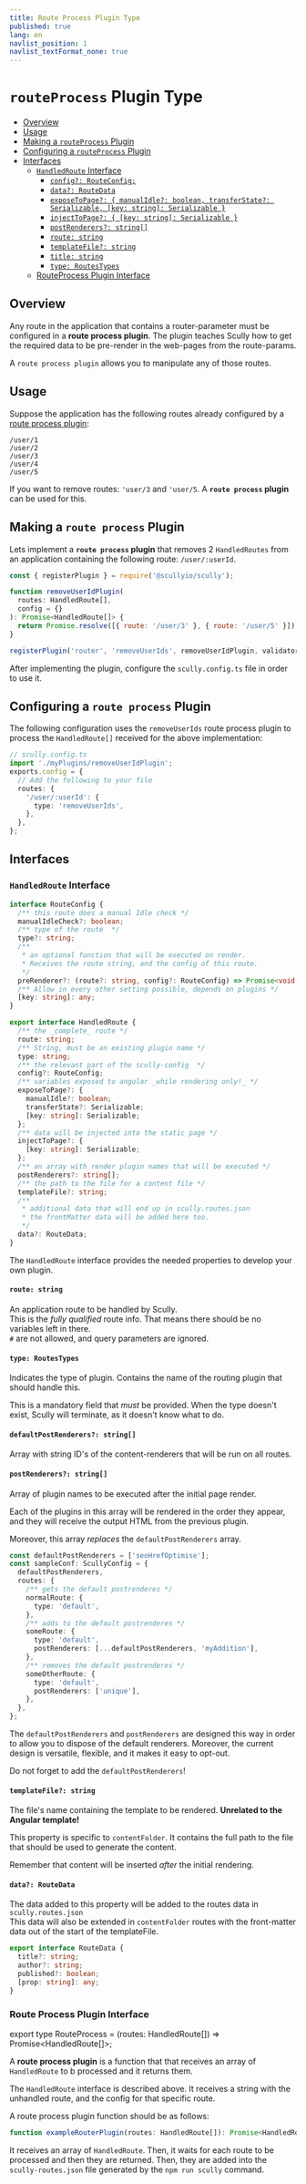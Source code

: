 ```yaml
---
title: Route Process Plugin Type
published: true
lang: en
navlist_position: 1
navlist_textFormat_none: true
---
```


# `routeProcess` Plugin Type <!-- omit in toc -->

<div class="docs-toc"></div>

- [Overview](#overview)
- [Usage](#usage)
- [Making a `routeProcess` Plugin](#making-a-route-process-plugin)
- [Configuring a `routeProcess` Plugin](#configuring-a-route-process-plugin)
- [Interfaces](#interfaces)
  - [`HandledRoute` Interface](#handledroute-interface)
    - [`config?: RouteConfig;`](#config-routeconfig)
    - [`data?: RouteData`](#data-routedata)
    - [`exposeToPage?: { manualIdle?: boolean, transferState?: Serializable, [key: string]: Serializable }`](#exposetopage-object)
    - [`injectToPage?: { [key: string]: Serializable }`](#injecttopage-object)
    - [`postRenderers?: string[]`](#postrenderers-string)
    - [`route: string`](#route-string)
    - [`templateFile?: string`](#templatefile-string)
    - [`title: string`](#title-string)
    - [`type: RoutesTypes`](#type-routestypes)
  - [RouteProcess Plugin Interface](#route-process-plugin-interface)

## Overview

Any route in the application that contains a router-parameter must be configured in a **route process plugin**.
The plugin teaches Scully how to get the required data to be pre-render in the web-pages from the route-params.

A `route process plugin` allows you to manipulate any of those routes.

## Usage

Suppose the application has the following routes already configured by a [route process plugin](/docs/learn/plugins/types/router):

```
/user/1
/user/2
/user/3
/user/4
/user/5
```

If you want to remove routes: `'user/3` and `'user/5`. A **`route process` plugin** can be used for this.

## Making a `route process` Plugin

Lets implement a **`route process` plugin** that removes 2 `HandledRoutes` from an application containing the following route: `/user/:userId`.

```javascript
const { registerPlugin } = require('@scullyio/scully');

function removeUserIdPlugin(
  routes: HandledRoute[],
  config = {}
): Promise<HandledRoute[]> {
  return Promise.resolve([{ route: '/user/3' }, { route: '/user/5' }]);
}

registerPlugin('router', 'removeUserIds', removeUserIdPlugin, validator);
```

After implementing the plugin, configure the `scully.config.ts` file in order to use it.

## Configuring a `route process` Plugin

The following configuration uses the `removeUserIds` route process plugin to process the `HandledRoute[]` received for the above implementation:

```typescript
// scully.config.ts
import './myPlugins/removeUserIdPlugin';
exports.config = {
  // Add the following to your file
  routes: {
    '/user/:userId': {
      type: 'removeUserIds',
    },
  },
};
```

## Interfaces

### `HandledRoute` Interface

```typescript
interface RouteConfig {
  /** this route does a manual Idle check */
  manualIdleCheck?: boolean;
  /** type of the route  */
  type?: string;
  /**
   * an optional function that will be executed on render.
   * Receives the route string, and the config of this route.
   */
  preRenderer?: (route?: string, config?: RouteConfig) => Promise<void | false>;
  /** Allow in every other setting possible, depends on plugins */
  [key: string]: any;
}

export interface HandledRoute {
  /** the _complete_ route */
  route: string;
  /** String, must be an existing plugin name */
  type: string;
  /** the relevant part of the scully-config  */
  config?: RouteConfig;
  /** variables exposed to angular _while rendering only!_ */
  exposeToPage?: {
    manualIdle?: boolean;
    transferState?: Serializable;
    [key: string]: Serializable;
  };
  /** data will be injected into the static page */
  injectToPage?: {
    [key: string]: Serializable;
  };
  /** an array with render plugin names that will be executed */
  postRenderers?: string[];
  /** the path to the file for a content file */
  templateFile?: string;
  /**
   * additional data that will end up in scully.routes.json
   * the frontMatter data will be added here too.
   */
  data?: RouteData;
}
```

The `HandledRoute` interface provides the needed properties to develop your own plugin.

#### `route: string`

An application route to be handled by Scully.  
This is the _fully qualified_ route info. That means there should be no variables left in there.  
`#` are not allowed, and query parameters are ignored.

#### `type: RoutesTypes`

Indicates the type of plugin. Contains the name of the routing plugin that should handle this.

This is a mandatory field that _must_ be provided. When the type doesn't exist, Scully will terminate, as it doesn't know what to do.

#### `defaultPostRenderers?: string[]`

Array with string ID's of the content-renderers that will be run on all routes.

#### `postRenderers?: string[]`

Array of plugin names to be executed after the initial page render.

Each of the plugins in this array will be rendered in the order they appear, and they will receive the output HTML from the previous plugin.

Moreover, this array _replaces_ the `defaultPostRenderers` array.

```typescript
const defaultPostRenderers = ['seoHrefOptimise'];
const sampleConf: ScullyConfig = {
  defaultPostRenderers,
  routes: {
    /** gets the default postrenderes */
    normalRoute: {
      type: 'default',
    },
    /** adds to the default postrenderes */
    someRoute: {
      type: 'default',
      postRenderers: [...defaultPostRenderers, 'myAddition'],
    },
    /** removes the default postrenderes */
    someOtherRoute: {
      type: 'default',
      postRenderers: ['unique'],
    },
  },
};
```

The `defaultPostRenderers` and `postRenderers` are designed this way in order to allow you to dispose of the default renderers. Moreover, the current design is versatile, flexible, and it makes it easy to opt-out.

Do not forget to add the `defaultPostRenderers`!

#### `templateFile?: string`

The file's name containing the template to be rendered. **Unrelated to the Angular template!**

This property is specific to `contentFolder`. It contains the full path to the file that should be used to generate the content.

Remember that content will be inserted _after_ the initial rendering.

#### `data?: RouteData`

The data added to this property will be added to the routes data in `scully.routes.json`  
This data will also be extended in `contentFolder` routes with the front-matter data out of the start of the templateFile.

```typescript
export interface RouteData {
  title?: string;
  author?: string;
  published?: boolean;
  [prop: string]: any;
}
```

### Route Process Plugin Interface

export type RouteProcess = (routes: HandledRoute[]) => Promise<HandledRoute[]>;

A **route process plugin** is a function that that receives an array of `HandledRoute` to b processed and it returns them.

The `HandledRoute` interface is described above. It receives a string with the unhandled route, and the config for that specific route.

A route process plugin function should be as follows:

```typescript
function exampleRouterPlugin(routes: HandledRoute[]): Promise<HandledRoute[]> {}
```

It receives an array of `HandledRoute`. Then, it waits for each route to be processed and then they are returned.
Then, they are added into the `scully-routes.json` file generated by the `npm run scully` command.
